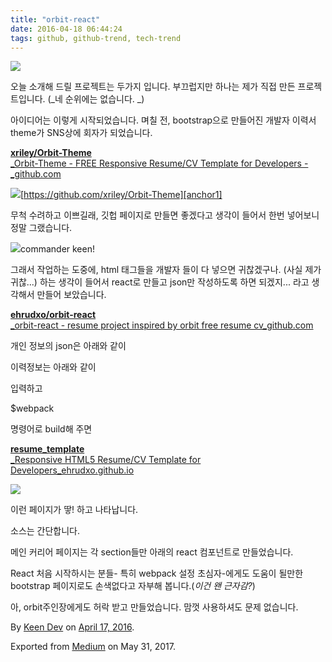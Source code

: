 ```yaml
---
title: "orbit-react"
date: 2016-04-18 06:44:24
tags: github, github-trend, tech-trend 
---
```



![][image0]

오늘 소개해 드릴 프로젝트는 두가지 입니다. 부끄럽지만 하나는 제가 직접 만든 프로젝트입니다. (_네 순위에는 없습니다. _)

아이디어는 이렇게 시작되었습니다. 며칠 전, bootstrap으로 만들어진 개발자 이력서 theme가 SNS상에 회자가 되었습니다.

[**xriley/Orbit-Theme**  
_Orbit-Theme - FREE Responsive Resume/CV Template for Developers -_github.com][anchor0][][anchor1]

![][image1][https://github.com/xriley/Orbit-Theme][anchor1]

무척 수려하고 이쁘길래, 깃헙 페이지로 만들면 좋겠다고 생각이 들어서 한번 넣어보니 정말 그랬습니다.

![][image2]commander keen!

그래서 작업하는 도중에, html 태그들을 개발자 들이 다 넣으면 귀찮겠구나. (사실 제가 귀찮...) 하는 생각이 들어서 react로 만들고 json만 작성하도록 하면 되겠지... 라고 생각해서 만들어 보았습니다.

[**ehrudxo/orbit-react**  
_orbit-react - resume project inspired by orbit free resume cv_github.com][anchor2][][anchor3]

개인 정보의 json은 아래와 같이

이력정보는 아래와 같이

입력하고

$webpack

명령어로 build해 주면

[**resume\_template**  
_Responsive HTML5 Resume/CV Template for Developers_ehrudxo.github.io][anchor4][][anchor5]

![][image3]

이런 페이지가 땋! 하고 나타납니다.

소스는 간단합니다.

메인 커리어 페이지는 각 section들만 아래의 react 컴포넌트로 만들었습니다.

React 처음 시작하시는 분들- 특히 webpack 설정 초심자-에게도 도움이 될만한 bootstrap 페이지로도 손색없다고 자부해 봅니다.(_이건 왠 근자감?_)

아, orbit주인장에게도 허락 받고 만들었습니다. 맘껏 사용하셔도 문제 없습니다.

By [Keen Dev][anchor6] on [April 17, 2016][anchor7].

Exported from [Medium][anchor8] on May 31, 2017\.


[anchor0]: https://github.com/xriley/Orbit-Theme "https://github.com/xriley/Orbit-Theme"
[anchor1]: https://github.com/xriley/Orbit-Theme
[anchor2]: https://github.com/ehrudxo/orbit-react "https://github.com/ehrudxo/orbit-react"
[anchor3]: https://github.com/ehrudxo/orbit-react
[anchor4]: http://ehrudxo.github.io/orbit-react/ "http://ehrudxo.github.io/orbit-react/"
[anchor5]: http://ehrudxo.github.io/orbit-react/
[anchor6]: https://medium.com/@keendev
[anchor7]: https://medium.com/p/b06e76f380ec
[anchor8]: https://medium.com


[image0]: /images/1*RqIHIDp4hAXqVmPQ2pJw2Q.png
[image1]: /images/1*sefSgGm51FPoOi9r6mlxpg.png
[image2]: /images/1*SUu-tXnpT2m6gHtXi-ewyw.png
[image3]: /images/1*j9j4izfEN-QFieRiZDlUdA.pn